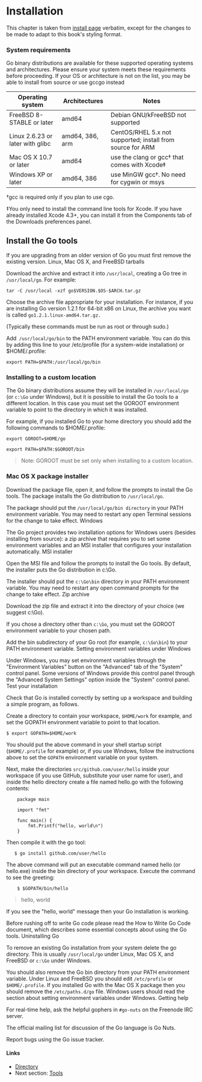 # Installation

This chapter is taken from [install page](https://golang.org/doc/install) verbatim, except for the changes to be made to adapt to this book's styling format.


### System requirements

Go binary distributions are available for these supported operating systems and architectures. Please ensure your system meets these requirements before proceeding. If your OS or architecture is not on the list, you may be able to install from source or use gccgo instead



|Operating system| Architectures|Notes |
|--|--|--|
|FreeBSD 8-STABLE or later|amd64| Debian GNU/kFreeBSD not supported|
|Linux 2.6.23 or later with glibc| amd64, 386, arm |CentOS/RHEL 5.x not supported; install from source for ARM |
|Mac OS X 10.7 or later|amd64|use the clang or gcc† that comes with Xcode‡|
|Windows XP or later|amd64, 386|use MinGW gcc†. No need for cygwin or msys|


†gcc is required only if you plan to use cgo.

‡You only need to install the command line tools for Xcode. If you have already installed Xcode 4.3+, you can
install it from the Components tab of the Downloads preferences panel.


## Install the Go tools


If you are upgrading from an older version of Go you must first remove the existing version.
Linux, Mac OS X, and FreeBSD tarballs

Download the archive and extract it into ```/usr/local```, creating a Go tree in ```/usr/local/go```. For example:

```tar -C /usr/local -xzf go$VERSION.$OS-$ARCH.tar.gz```

Choose the archive file appropriate for your installation. For instance, if you are installing Go version 1.2.1 for 64-bit x86 on Linux, the archive you want is called ```go1.2.1.linux-amd64.tar.gz.```

(Typically these commands must be run as root or through sudo.)

Add``` /usr/local/go/bin``` to the PATH environment variable. You can do this by adding this line to your /etc/profile (for a system-wide installation) or $HOME/.profile:

```export PATH=$PATH:/usr/local/go/bin```


### Installing to a custom location

The Go binary distributions assume they will be installed in ```/usr/local/go``` (or ```c:\Go``` under Windows), but it is possible to install the Go tools to a different location. In this case you must set the GOROOT environment variable to point to the directory in which it was installed.

For example, if you installed Go to your home directory you should add the following commands to $HOME/.profile:

```export GOROOT=$HOME/go```

```export PATH=$PATH:$GOROOT/bin```

>Note: GOROOT must be set only when installing to a custom location.

### Mac OS X package installer

Download the package file, open it, and follow the prompts to install the Go tools. The package installs the Go distribution to `/usr/local/go`.

The package should put the `/usr/local/go/bin directory` in your PATH environment variable. You may need to restart any open Terminal sessions for the change to take effect.
Windows

The Go project provides two installation options for Windows users (besides installing from source): a zip archive that requires you to set some environment variables and an MSI installer that configures your installation automatically.
MSI installer

Open the MSI file and follow the prompts to install the Go tools. By default, the installer puts the Go distribution in c:\Go.

The installer should put the ```c:\Go\bin``` directory in your PATH environment variable. You may need to restart any open command prompts for the change to take effect.
Zip archive

Download the zip file and extract it into the directory of your choice (we suggest c:\Go).

If you chose a directory other than ```c:\Go```, you must set the GOROOT environment variable to your chosen path.

Add the bin subdirectory of your Go root (for example, ```c:\Go\bin```) to your PATH environment variable.
Setting environment variables under Windows

Under Windows, you may set environment variables through the "Environment Variables" button on the "Advanced" tab of the "System" control panel. Some versions of Windows provide this control panel through the "Advanced System Settings" option inside the "System" control panel.
Test your installation

Check that Go is installed correctly by setting up a workspace and building a simple program, as follows.

Create a directory to contain your workspace, `$HOME/work` for example, and set the GOPATH environment variable to point to that location.

    $ export GOPATH=$HOME/work

You should put the above command in your shell startup script (`$HOME/.profile` for example) or, if you use Windows, follow the instructions above to set the ```GOPATH``` environment variable on your system.

Next, make the directories ```src/github.com/user/hello``` inside your workspace (if you use GitHub, substitute your user name for user), and inside the hello directory create a file named hello.go with the following contents:

        package main
        
        import "fmt"
        
        func main() {
            fmt.Printf("hello, world\n")
        }

Then compile it with the go tool:

       $ go install github.com/user/hello

The above command will put an executable command named hello (or hello.exe) inside the bin directory of your workspace. Execute the command to see the greeting:

        $ $GOPATH/bin/hello
>hello, world

If you see the "hello, world" message then your Go installation is working.

Before rushing off to write Go code please read the How to Write Go Code document, which describes some essential concepts about using the Go tools.
Uninstalling Go

To remove an existing Go installation from your system delete the go directory. This is usually `/usr/local/go` under Linux, Mac OS X, and FreeBSD or `c:\Go` under Windows.

You should also remove the Go bin directory from your PATH environment variable. Under Linux and FreeBSD you should edit `/etc/profile` or `$HOME/.profile`. If you installed Go with the Mac OS X package then you should remove the `/etc/paths.d/go` file. Windows users should read the section about setting environment variables under Windows.
Getting help

For real-time help, ask the helpful gophers in ```#go-nuts``` on the Freenode IRC server.

The official mailing list for discussion of the Go language is Go Nuts.

Report bugs using the Go issue tracker. 


#### Links

- [Directory](README.md)
- Next section: [Tools](0.1tools.md)
